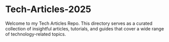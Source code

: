 # Tech-Articles-2025
Welcome to my Tech Articles Repo. This directory serves as a curated collection of insightful articles, tutorials, and guides that cover a wide range of technology-related topics. 
